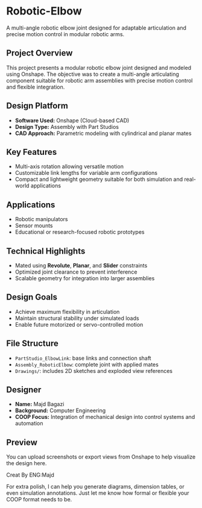 # Robotic-Elbow
A multi-angle robotic elbow joint designed for adaptable articulation and precise motion control in modular robotic arms.

## Project Overview
This project presents a modular robotic elbow joint designed and modeled using Onshape. The objective was to create a multi-angle articulating component suitable for robotic arm assemblies with precise motion control and flexible integration.

## Design Platform
- **Software Used:** Onshape (Cloud-based CAD)
- **Design Type:** Assembly with Part Studios
- **CAD Approach:** Parametric modeling with cylindrical and planar mates

## Key Features
- Multi-axis rotation allowing versatile motion
- Customizable link lengths for variable arm configurations
- Compact and lightweight geometry suitable for both simulation and real-world applications

## Applications
- Robotic manipulators
- Sensor mounts
- Educational or research-focused robotic prototypes

## Technical Highlights
- Mated using **Revolute**, **Planar**, and **Slider** constraints
- Optimized joint clearance to prevent interference
- Scalable geometry for integration into larger assemblies

## Design Goals
- Achieve maximum flexibility in articulation
- Maintain structural stability under simulated loads
- Enable future motorized or servo-controlled motion

## File Structure
- `PartStudio_ElbowLink`: base links and connection shaft
- `Assembly_RoboticElbow`: complete joint with applied mates
- `Drawings/`: includes 2D sketches and exploded view references

## Designer
- **Name:** Majd Bagazi
- **Background:** Computer Engineering  
- **COOP Focus:** Integration of mechanical design into control systems and automation

## Preview
You can upload screenshots or export views from Onshape to help visualize the design here.

Creat By ENG:Majd

For extra polish, I can help you generate diagrams, dimension tables, or even simulation annotations. Just let me know how formal or flexible your COOP format needs to be.
